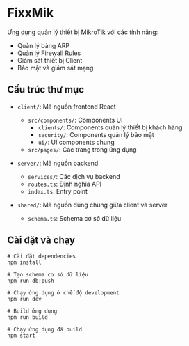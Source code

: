 # FixxMik

Ứng dụng quản lý thiết bị MikroTik với các tính năng:
- Quản lý bảng ARP
- Quản lý Firewall Rules
- Giám sát thiết bị Client
- Bảo mật và giám sát mạng

## Cấu trúc thư mục

- `client/`: Mã nguồn frontend React
  - `src/components/`: Components UI
    - `clients/`: Components quản lý thiết bị khách hàng
    - `security/`: Components quản lý bảo mật
    - `ui/`: UI components chung
  - `src/pages/`: Các trang trong ứng dụng

- `server/`: Mã nguồn backend
  - `services/`: Các dịch vụ backend
  - `routes.ts`: Định nghĩa API
  - `index.ts`: Entry point

- `shared/`: Mã nguồn dùng chung giữa client và server
  - `schema.ts`: Schema cơ sở dữ liệu

## Cài đặt và chạy

```
# Cài đặt dependencies
npm install

# Tạo schema cơ sở dữ liệu
npm run db:push

# Chạy ứng dụng ở chế độ development
npm run dev

# Build ứng dụng
npm run build

# Chạy ứng dụng đã build
npm start
```